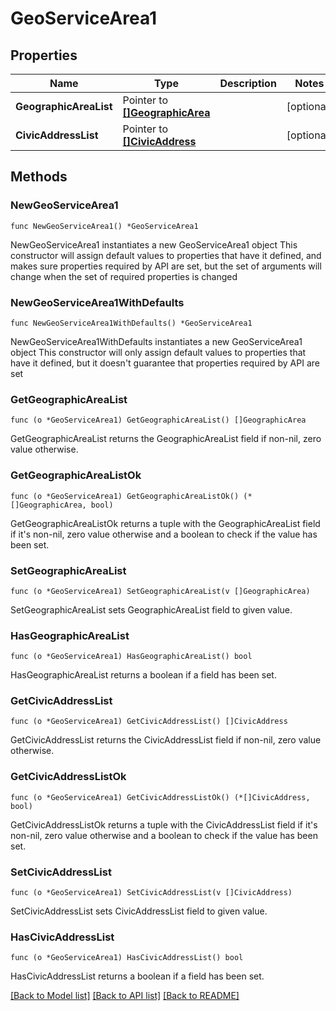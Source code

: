 # GeoServiceArea1

## Properties

Name | Type | Description | Notes
------------ | ------------- | ------------- | -------------
**GeographicAreaList** | Pointer to [**[]GeographicArea**](GeographicArea.md) |  | [optional] 
**CivicAddressList** | Pointer to [**[]CivicAddress**](CivicAddress.md) |  | [optional] 

## Methods

### NewGeoServiceArea1

`func NewGeoServiceArea1() *GeoServiceArea1`

NewGeoServiceArea1 instantiates a new GeoServiceArea1 object
This constructor will assign default values to properties that have it defined,
and makes sure properties required by API are set, but the set of arguments
will change when the set of required properties is changed

### NewGeoServiceArea1WithDefaults

`func NewGeoServiceArea1WithDefaults() *GeoServiceArea1`

NewGeoServiceArea1WithDefaults instantiates a new GeoServiceArea1 object
This constructor will only assign default values to properties that have it defined,
but it doesn't guarantee that properties required by API are set

### GetGeographicAreaList

`func (o *GeoServiceArea1) GetGeographicAreaList() []GeographicArea`

GetGeographicAreaList returns the GeographicAreaList field if non-nil, zero value otherwise.

### GetGeographicAreaListOk

`func (o *GeoServiceArea1) GetGeographicAreaListOk() (*[]GeographicArea, bool)`

GetGeographicAreaListOk returns a tuple with the GeographicAreaList field if it's non-nil, zero value otherwise
and a boolean to check if the value has been set.

### SetGeographicAreaList

`func (o *GeoServiceArea1) SetGeographicAreaList(v []GeographicArea)`

SetGeographicAreaList sets GeographicAreaList field to given value.

### HasGeographicAreaList

`func (o *GeoServiceArea1) HasGeographicAreaList() bool`

HasGeographicAreaList returns a boolean if a field has been set.

### GetCivicAddressList

`func (o *GeoServiceArea1) GetCivicAddressList() []CivicAddress`

GetCivicAddressList returns the CivicAddressList field if non-nil, zero value otherwise.

### GetCivicAddressListOk

`func (o *GeoServiceArea1) GetCivicAddressListOk() (*[]CivicAddress, bool)`

GetCivicAddressListOk returns a tuple with the CivicAddressList field if it's non-nil, zero value otherwise
and a boolean to check if the value has been set.

### SetCivicAddressList

`func (o *GeoServiceArea1) SetCivicAddressList(v []CivicAddress)`

SetCivicAddressList sets CivicAddressList field to given value.

### HasCivicAddressList

`func (o *GeoServiceArea1) HasCivicAddressList() bool`

HasCivicAddressList returns a boolean if a field has been set.


[[Back to Model list]](../README.md#documentation-for-models) [[Back to API list]](../README.md#documentation-for-api-endpoints) [[Back to README]](../README.md)


